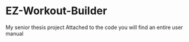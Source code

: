# EZ-Workout-Builder
My senior thesis project
Attached to the code you will find an entire user manual

